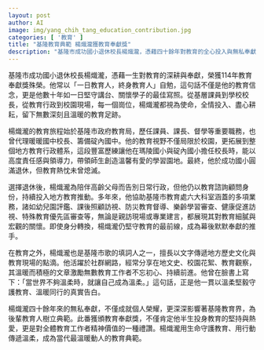 ```yaml
---
layout: post
author: AI
image: img/yang_chih_tang_education_contribution.jpg
categories: [ '教育' ]
title: "基隆教育典範 楊熾瀧獲教育奉獻獎"
description: "基隆市成功國小退休校長楊熾瀧，憑藉四十餘年對教育的全心投入與無私奉獻，榮獲114年教育奉獻獎。他從基層到校長、從教育行政到地方推動，始終秉持『一日教育人，終身教育人』的信念，即使退休也持續以諮詢顧問身分關懷教育發展。他同時以文字守護地方文化，影響無數教育人不忘初心，成為基隆教育界溫暖堅韌的典範。"
---
```

基隆市成功國小退休校長楊熾瀧，憑藉一生對教育的深耕與奉獻，榮獲114年教育奉獻獎殊榮。他常以「一日教育人，終身教育人」自勉，這句話不僅是他的教育信念，更是他數十年如一日堅守講台、關懷學子的最佳寫照。從基層課員到學校校長，從教育行政到校園現場，每一個崗位，楊熾瀧都視為使命，全情投入、盡心耕耘，留下無數深刻且溫暖的教育足跡。

楊熾瀧的教育旅程始於基隆市政府教育局，歷任課員、課長、督學等重要職務，也曾代理暖暖國中校長、籌備碇內國中。他的教育視野不僅局限於校園，更拓展到整個地方教育行政體系，這段豐富歷練讓他在瑪陵國小與碇內國小擔任校長時，能以高度責任感與領導力，帶領師生創造溫馨有愛的學習園地。最終，他於成功國小圓滿退休，但教育熱忱未曾熄滅。

選擇退休後，楊熾瀧為陪伴高齡父母而告別日常行政，但他仍以教育諮詢顧問身份，持續投入地方教育推動。多年來，他協助基隆市教育處六大科室涵蓋的多項業務，諸如幼兒園評鑑、課後照顧訪視、防災教育督導、樂齡學習審查、健康促進訪視、特殊教育優先區審查等，無論是親訪現場或專業建言，都展現其對教育細膩與宏觀的關懷。即使身分轉換，楊熾瀧仍堅守教育的最前線，成為幕後默默奉獻的推手。

在教育之外，楊熾瀧也是基隆市歌的填詞人之一，擅長以文字傳遞地方歷史文化與教育現場的點滴。他活躍於社群網路，經常分享在地文史、校園花絮、教育觀察，其溫暖而積極的文章激勵無數教育工作者不忘初心、持續前進。他曾在臉書上寫下：「當世界不夠溫柔時，就讓自己成為溫柔。」這句話，正是他一貫以溫柔堅毅守護教育、溫暖同行的真實告白。

楊熾瀧四十餘年來的無私奉獻，不僅成就個人榮耀，更深深影響著基隆教育界，為後輩教育人樹立典範。此番獲頒教育奉獻獎，不僅肯定他半生投身教育的堅持與熱愛，更是對全體教育工作者精神價值的一種禮讚。楊熾瀧用生命守護教育、用行動傳遞溫柔，成為當代最溫暖動人的教育典範。